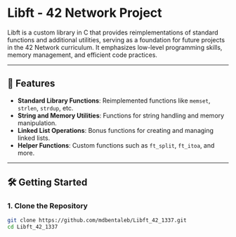 # Libft - 42 Network Project

Libft is a custom library in C that provides reimplementations of standard functions and additional utilities, serving as a foundation for future projects in the 42 Network curriculum.
It emphasizes low-level programming skills, memory management, and efficient code practices.

---

## 🚀 Features

- **Standard Library Functions**: Reimplemented functions like `memset`, `strlen`, `strdup`, etc.
- **String and Memory Utilities**: Functions for string handling and memory manipulation.
- **Linked List Operations**: Bonus functions for creating and managing linked lists.
- **Helper Functions**: Custom functions such as `ft_split`, `ft_itoa`, and more.

---

## 🛠️ Getting Started

### 1. Clone the Repository
```bash
git clone https://github.com/mdbentaleb/Libft_42_1337.git
cd Libft_42_1337
